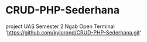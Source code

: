 # CRUD-PHP-Sederhana
project UAS Semester 2 Ngab
Open Terminal 'https://github.com/kylorond/CRUD-PHP-Sederhana.git'
